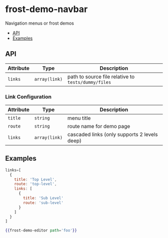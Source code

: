 # frost-demo-navbar

Navigation menus or frost demos

 * [API](#api)
 * [Examples](#examples)

## API

| Attribute   | Type | Description |
| ----------- | ---- | ----------- |
| `links` | `array(link)` | path to source file relative to `tests/dummy/files` |

### Link Configuration

| Attribute   | Type | Description |
| ----------- | ---- | ----------- |
| `title` | `string` | menu title |
| `route` | `string` | route name for demo page |
| `links` | `array(link)` | cascaded links (only supports 2 levels deep) |

## Examples

```javascript
links=[
  {
    title: 'Top Level',
    route: 'top-level',
    links: [
      {
        title: 'Sub Level'
        route: 'sub-level'
      }
    ]
  }
]
```

```hbs
{{frost-demo-editor path='foo'}}
```
